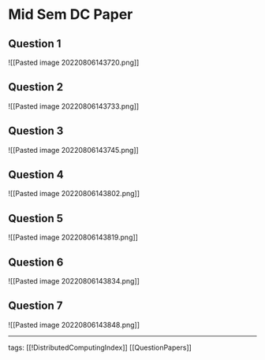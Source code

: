 # Mid Sem DC Paper
## Question 1
![[Pasted image 20220806143720.png]]

## Question 2
![[Pasted image 20220806143733.png]]

## Question 3
![[Pasted image 20220806143745.png]]

## Question 4
![[Pasted image 20220806143802.png]]

## Question 5
![[Pasted image 20220806143819.png]]

## Question 6
![[Pasted image 20220806143834.png]]

## Question 7
![[Pasted image 20220806143848.png]]

---
tags: [[!DistributedComputingIndex]] [[QuestionPapers]]